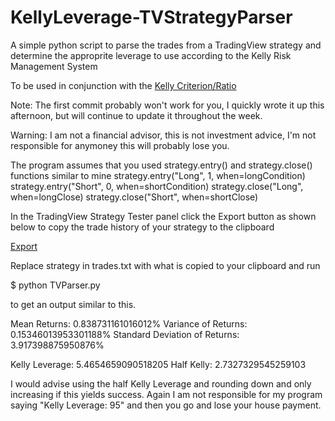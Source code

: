 # KellyLeverage-TVStrategyParser
A simple python script to parse the trades from a TradingView strategy and determine the approprite leverage to use according to the Kelly Risk Management System

To be used in conjunction with the [Kelly Criterion/Ratio](https://www.tradingview.com/script/bnpAXRtm-Kelly-Ratio/)

Note: The first commit probably won't work for you, I quickly wrote it up this afternoon, but will continue to update it throughout the week.

Warning: I am not a financial advisor, this is not investment advice, I'm not responsible for anymoney this will probably lose you.

The program assumes that you used strategy.entry() and strategy.close() functions similar to mine
strategy.entry("Long", 1, when=longCondition)
strategy.entry("Short", 0,  when=shortCondition)
strategy.close("Long", when=longClose)
strategy.close("Short", when=shortClose)

In the TradingView Strategy Tester panel click the Export button as shown below to copy the trade history of your strategy to the clipboard

[Export](https://i.imgur.com/m6oyxDH.png)

Replace strategy in trades.txt with what is copied to your clipboard and run

$ python TVParser.py

to get an output similar to this.

Mean Returns: 0.838731161016012%
Variance of Returns: 0.15346013953301188%
Standard Deviation of Returns: 3.917398875950876%


Kelly Leverage: 5.4654659090518205
Half Kelly: 2.7327329545259103

I would advise using the half Kelly Leverage and rounding down and only increasing if this yields success. Again I am not responsible for my program saying "Kelly Leverage: 95" and then you go and lose your house payment.
